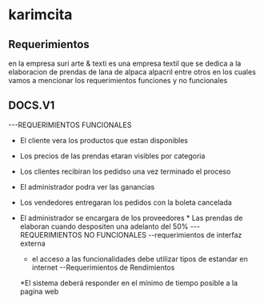 # karimcita
## Requerimientos
en la empresa suri arte & texti es una empresa textil que se dedica a la elaboracion de prendas de lana de alpaca alpacril entre otros en los cuales vamos a mencionar los requerimientos funciones y no funcionales

## DOCS.V1
---REQUERIMIENTOS FUNCIONALES 
 * El cliente vera los productos que estan disponibles
 * Los precios de las prendas etaran visibles por categoria 
 * Los clientes recibiran los pedidso una vez terminado el proceso
 * El administrador podra ver las ganancias 
 * Los vendedores entregaran los pedidos con la boleta cancelada 
 * El administrador se encargara de los proveedores * Las prendas de elaboran cuando despositen una adelanto del 50% 
---REQUERIMIENTOS NO FUNCIONALES
    --requerimientos de interfaz externa 
      * el acceso a las funcionalidades debe utilizar tipos de estandar en internet --Requerimientos de Rendimientos

      *El sistema deberá responder en el mínimo de tiempo posible a la pagina web 
